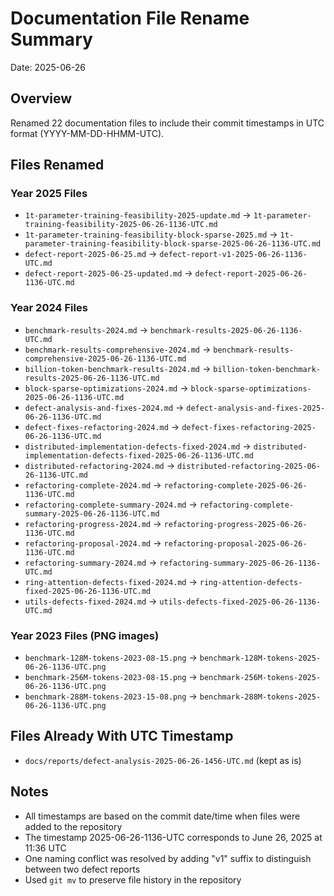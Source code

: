 # Documentation File Rename Summary

Date: 2025-06-26

## Overview

Renamed 22 documentation files to include their commit timestamps in UTC format (YYYY-MM-DD-HHMM-UTC).

## Files Renamed

### Year 2025 Files
- `1t-parameter-training-feasibility-2025-update.md` → `1t-parameter-training-feasibility-2025-06-26-1136-UTC.md`
- `1t-parameter-training-feasibility-block-sparse-2025.md` → `1t-parameter-training-feasibility-block-sparse-2025-06-26-1136-UTC.md`
- `defect-report-2025-06-25.md` → `defect-report-v1-2025-06-26-1136-UTC.md`
- `defect-report-2025-06-25-updated.md` → `defect-report-2025-06-26-1136-UTC.md`

### Year 2024 Files
- `benchmark-results-2024.md` → `benchmark-results-2025-06-26-1136-UTC.md`
- `benchmark-results-comprehensive-2024.md` → `benchmark-results-comprehensive-2025-06-26-1136-UTC.md`
- `billion-token-benchmark-results-2024.md` → `billion-token-benchmark-results-2025-06-26-1136-UTC.md`
- `block-sparse-optimizations-2024.md` → `block-sparse-optimizations-2025-06-26-1136-UTC.md`
- `defect-analysis-and-fixes-2024.md` → `defect-analysis-and-fixes-2025-06-26-1136-UTC.md`
- `defect-fixes-refactoring-2024.md` → `defect-fixes-refactoring-2025-06-26-1136-UTC.md`
- `distributed-implementation-defects-fixed-2024.md` → `distributed-implementation-defects-fixed-2025-06-26-1136-UTC.md`
- `distributed-refactoring-2024.md` → `distributed-refactoring-2025-06-26-1136-UTC.md`
- `refactoring-complete-2024.md` → `refactoring-complete-2025-06-26-1136-UTC.md`
- `refactoring-complete-summary-2024.md` → `refactoring-complete-summary-2025-06-26-1136-UTC.md`
- `refactoring-progress-2024.md` → `refactoring-progress-2025-06-26-1136-UTC.md`
- `refactoring-proposal-2024.md` → `refactoring-proposal-2025-06-26-1136-UTC.md`
- `refactoring-summary-2024.md` → `refactoring-summary-2025-06-26-1136-UTC.md`
- `ring-attention-defects-fixed-2024.md` → `ring-attention-defects-fixed-2025-06-26-1136-UTC.md`
- `utils-defects-fixed-2024.md` → `utils-defects-fixed-2025-06-26-1136-UTC.md`

### Year 2023 Files (PNG images)
- `benchmark-128M-tokens-2023-08-15.png` → `benchmark-128M-tokens-2025-06-26-1136-UTC.png`
- `benchmark-256M-tokens-2023-08-15.png` → `benchmark-256M-tokens-2025-06-26-1136-UTC.png`
- `benchmark-288M-tokens-2023-15-08.png` → `benchmark-288M-tokens-2025-06-26-1136-UTC.png`

## Files Already With UTC Timestamp
- `docs/reports/defect-analysis-2025-06-26-1456-UTC.md` (kept as is)

## Notes
- All timestamps are based on the commit date/time when files were added to the repository
- The timestamp 2025-06-26-1136-UTC corresponds to June 26, 2025 at 11:36 UTC
- One naming conflict was resolved by adding "v1" suffix to distinguish between two defect reports
- Used `git mv` to preserve file history in the repository